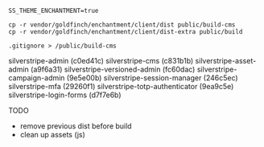 ```
SS_THEME_ENCHANTMENT=true

cp -r vendor/goldfinch/enchantment/client/dist public/build-cms
cp -r vendor/goldfinch/enchantment/client/dist-extra public/build

.gitignore > /public/build-cms
```

silverstripe-admin (c0ed41c)
silverstripe-cms (c831b1b)
silverstripe-asset-admin (a9f6a31)
silverstripe-versioned-admin (fc60dac)
silverstripe-campaign-admin (9e5e00b)
silverstripe-session-manager (246c5ec)
silverstripe-mfa (29260f1)
silverstripe-totp-authenticator (9ea9c5e)
silverstripe-login-forms (d7f7e6b)

TODO
- remove previous dist before build
- clean up assets (js)
